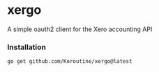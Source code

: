 # xergo
A simple oauth2 client for the Xero accounting API

### Installation

```
go get github.com/Koroutine/xergo@latest
```

